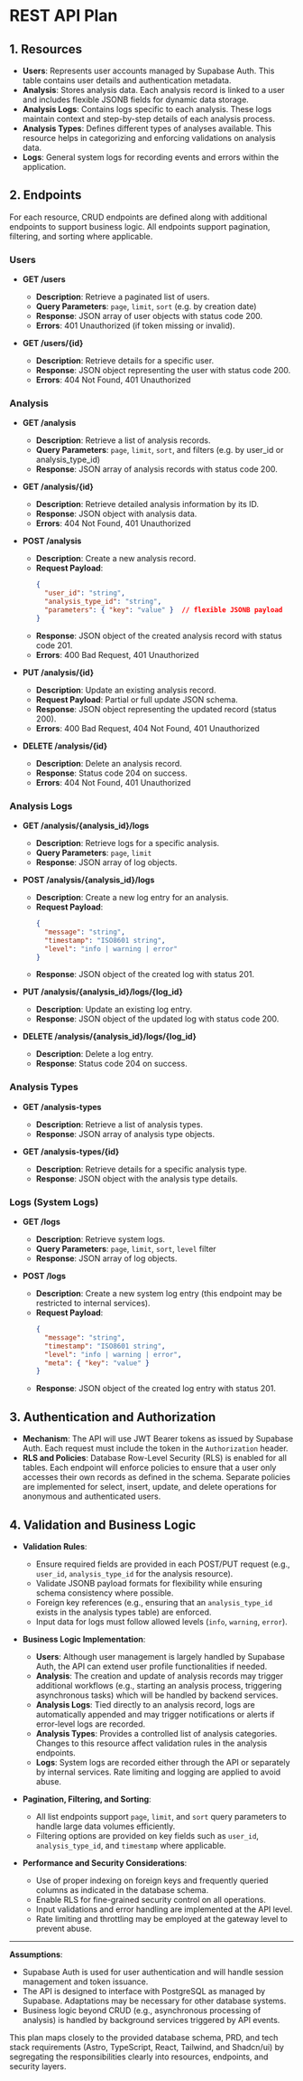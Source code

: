 # REST API Plan

## 1. Resources

- **Users**: Represents user accounts managed by Supabase Auth. This table contains user details and authentication metadata.
- **Analysis**: Stores analysis data. Each analysis record is linked to a user and includes flexible JSONB fields for dynamic data storage.
- **Analysis Logs**: Contains logs specific to each analysis. These logs maintain context and step-by-step details of each analysis process.
- **Analysis Types**: Defines different types of analyses available. This resource helps in categorizing and enforcing validations on analysis data.
- **Logs**: General system logs for recording events and errors within the application.

## 2. Endpoints

For each resource, CRUD endpoints are defined along with additional endpoints to support business logic. All endpoints support pagination, filtering, and sorting where applicable.

### Users

- **GET /users**
  - **Description**: Retrieve a paginated list of users.
  - **Query Parameters**: `page`, `limit`, `sort` (e.g. by creation date)
  - **Response**: JSON array of user objects with status code 200.
  - **Errors**: 401 Unauthorized (if token missing or invalid).

- **GET /users/{id}**
  - **Description**: Retrieve details for a specific user.
  - **Response**: JSON object representing the user with status code 200.
  - **Errors**: 404 Not Found, 401 Unauthorized

### Analysis

- **GET /analysis**
  - **Description**: Retrieve a list of analysis records.
  - **Query Parameters**: `page`, `limit`, `sort`, and filters (e.g. by user_id or analysis_type_id)
  - **Response**: JSON array of analysis records with status code 200.

- **GET /analysis/{id}**
  - **Description**: Retrieve detailed analysis information by its ID.
  - **Response**: JSON object with analysis data.
  - **Errors**: 404 Not Found, 401 Unauthorized

- **POST /analysis**
  - **Description**: Create a new analysis record.
  - **Request Payload**:
    ```json
    {
      "user_id": "string",
      "analysis_type_id": "string",
      "parameters": { "key": "value" }  // flexible JSONB payload
    }
    ```
  - **Response**: JSON object of the created analysis record with status code 201.
  - **Errors**: 400 Bad Request, 401 Unauthorized

- **PUT /analysis/{id}**
  - **Description**: Update an existing analysis record.
  - **Request Payload**: Partial or full update JSON schema.
  - **Response**: JSON object representing the updated record (status 200).
  - **Errors**: 400 Bad Request, 404 Not Found, 401 Unauthorized

- **DELETE /analysis/{id}**
  - **Description**: Delete an analysis record.
  - **Response**: Status code 204 on success.
  - **Errors**: 404 Not Found, 401 Unauthorized

### Analysis Logs

- **GET /analysis/{analysis_id}/logs**
  - **Description**: Retrieve logs for a specific analysis.
  - **Query Parameters**: `page`, `limit`
  - **Response**: JSON array of log objects.

- **POST /analysis/{analysis_id}/logs**
  - **Description**: Create a new log entry for an analysis.
  - **Request Payload**:
    ```json
    {
      "message": "string",
      "timestamp": "ISO8601 string",
      "level": "info | warning | error"
    }
    ```
  - **Response**: JSON object of the created log with status 201.

- **PUT /analysis/{analysis_id}/logs/{log_id}**
  - **Description**: Update an existing log entry.
  - **Response**: JSON object of the updated log with status code 200.

- **DELETE /analysis/{analysis_id}/logs/{log_id}**
  - **Description**: Delete a log entry.
  - **Response**: Status code 204 on success.

### Analysis Types

- **GET /analysis-types**
  - **Description**: Retrieve a list of analysis types.
  - **Response**: JSON array of analysis type objects.

- **GET /analysis-types/{id}**
  - **Description**: Retrieve details for a specific analysis type.
  - **Response**: JSON object with the analysis type details.

### Logs (System Logs)

- **GET /logs**
  - **Description**: Retrieve system logs.
  - **Query Parameters**: `page`, `limit`, `sort`, `level` filter
  - **Response**: JSON array of log objects.

- **POST /logs**
  - **Description**: Create a new system log entry (this endpoint may be restricted to internal services).
  - **Request Payload**:
    ```json
    {
      "message": "string",
      "timestamp": "ISO8601 string",
      "level": "info | warning | error",
      "meta": { "key": "value" }
    }
    ```
  - **Response**: JSON object of the created log entry with status 201.

## 3. Authentication and Authorization

- **Mechanism**: The API will use JWT Bearer tokens as issued by Supabase Auth. Each request must include the token in the `Authorization` header.
- **RLS and Policies**: Database Row-Level Security (RLS) is enabled for all tables. Each endpoint will enforce policies to ensure that a user only accesses their own records as defined in the schema. Separate policies are implemented for select, insert, update, and delete operations for anonymous and authenticated users.

## 4. Validation and Business Logic

- **Validation Rules**:
  - Ensure required fields are provided in each POST/PUT request (e.g., `user_id`, `analysis_type_id` for the analysis resource).
  - Validate JSONB payload formats for flexibility while ensuring schema consistency where possible.
  - Foreign key references (e.g., ensuring that an `analysis_type_id` exists in the analysis types table) are enforced.
  - Input data for logs must follow allowed levels (`info`, `warning`, `error`).

- **Business Logic Implementation**:
  - **Users**: Although user management is largely handled by Supabase Auth, the API can extend user profile functionalities if needed.
  - **Analysis**: The creation and update of analysis records may trigger additional workflows (e.g., starting an analysis process, triggering asynchronous tasks) which will be handled by backend services.
  - **Analysis Logs**: Tied directly to an analysis record, logs are automatically appended and may trigger notifications or alerts if error-level logs are recorded.
  - **Analysis Types**: Provides a controlled list of analysis categories. Changes to this resource affect validation rules in the analysis endpoints.
  - **Logs**: System logs are recorded either through the API or separately by internal services. Rate limiting and logging are applied to avoid abuse.

- **Pagination, Filtering, and Sorting**:
  - All list endpoints support `page`, `limit`, and `sort` query parameters to handle large data volumes efficiently.
  - Filtering options are provided on key fields such as `user_id`, `analysis_type_id`, and `timestamp` where applicable.

- **Performance and Security Considerations**:
  - Use of proper indexing on foreign keys and frequently queried columns as indicated in the database schema.
  - Enable RLS for fine-grained security control on all operations.
  - Input validations and error handling are implemented at the API level.
  - Rate limiting and throttling may be employed at the gateway level to prevent abuse.

---

**Assumptions**:
- Supabase Auth is used for user authentication and will handle session management and token issuance.
- The API is designed to interface with PostgreSQL as managed by Supabase. Adaptations may be necessary for other database systems.
- Business logic beyond CRUD (e.g., asynchronous processing of analysis) is handled by background services triggered by API events.

This plan maps closely to the provided database schema, PRD, and tech stack requirements (Astro, TypeScript, React, Tailwind, and Shadcn/ui) by segregating the responsibilities clearly into resources, endpoints, and security layers.
